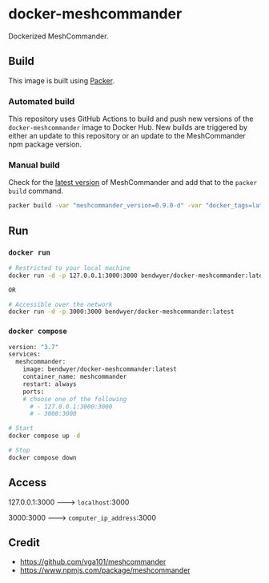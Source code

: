 docker-meshcommander
====================

Dockerized MeshCommander.

Build
-----

This image is built using [Packer](https://www.packer.io/).

### Automated build

This repository uses GitHub Actions to build and push new versions of the `docker-meshcommander` image to Docker Hub. New builds are triggered by either an update to this repository or an update to the MeshCommander npm package version.

### Manual build

Check for the [latest version](https://www.npmjs.com/package/meshcommander?activeTab=versions) of MeshCommander and add that to the `packer build` command.

```bash
packer build -var "meshcommander_version=0.9.0-d" -var "docker_tags=latest" . 
```

Run
-----

### `docker run`

```bash
# Restricted to your local machine
docker run -d -p 127.0.0.1:3000:3000 bendwyer/docker-meshcommander:latest

OR 

# Accessible over the network
docker run -d -p 3000:3000 bendwyer/docker-meshcommander:latest
```

### `docker compose`

```bash
version: "3.7"
services:
  meshcommander:
    image: bendwyer/docker-meshcommander:latest
    container_name: meshcommander
    restart: always
    ports:
    # choose one of the following
      # - 127.0.0.1:3000:3000
      # - 3000:3000
```

```bash
# Start
docker compose up -d

# Stop
docker compose down
```

Access
------

127.0.0.1:3000 ---> `localhost`:3000

3000:3000 ---> `computer_ip_address`:3000

Credit
------
- https://github.com/vga101/meshcommander
- https://www.npmjs.com/package/meshcommander
